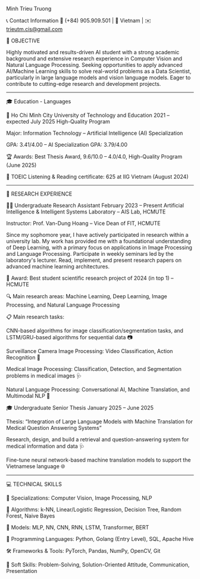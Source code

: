 Minh Trieu Truong

📞 Contact Information
📱 (+84) 905.909.501 | 📍 Vietnam | ✉️ trieutm.cis@gmail.com



🎯 OBJECTIVE

Highly motivated and results-driven AI student with a strong academic background and extensive research experience in Computer Vision and Natural Language Processing. Seeking opportunities to apply advanced AI/Machine Learning skills to solve real-world problems as a Data Scientist, particularly in large language models and vision language models. Eager to contribute to cutting-edge research and development projects.


-----

🎓 Education - Languages

🏫 Ho Chi Minh City University of Technology and Education
2021 – expected July 2025
High-Quality Program





Major: Information Technology – Artificial Intelligence (AI) Specialization



GPA: 3.41/4.00 – AI Specialization GPA: 3.79/4.00
 



🏆 Awards: Best Thesis Award, 9.6/10.0 – 4.0/4.0, High-Quality Program (June 2025)



📜 TOEIC Listening & Reading certificate: 625 at IIG Vietnam (August 2024)



-----

🔬 RESEARCH EXPERIENCE

🧑‍💼 Undergraduate Research Assistant
February 2023 – Present
Artificial Intelligence & Intelligent Systems Laboratory – AIS Lab, HCMUTE





Instructor: Prof. Van-Dung Hoang – Vice Dean of FIT, HCMUTE



Since my sophomore year, I have actively participated in research within a university lab. My work has provided me with a foundational understanding of Deep Learning, with a primary focus on applications in Image Processing and Language Processing. Participate in weekly seminars led by the laboratory's lecturer. Read, implement, and present research papers on advanced machine learning architectures.



🏅 Award: Best student scientific research project of 2024 (in top 1) – HCMUTE



🔍 Main research areas: Machine Learning, Deep Learning, Image Processing, and Natural Language Processing



📋 Main research tasks:





CNN-based algorithms for image classification/segmentation tasks, and LSTM/GRU-based algorithms for sequential data 📷



Surveillance Camera Image Processing: Video Classification, Action Recognition 🎥



Medical Image Processing: Classification, Detection, and Segmentation problems in medical images 🩺



Natural Language Processing: Conversational AI, Machine Translation, and Multimodal NLP 💬



🎓 Undergraduate Senior Thesis
January 2025 – June 2025





Thesis: “Integration of Large Language Models with Machine Translation for Medical Question Answering Systems”



Research, design, and build a retrieval and question-answering system for medical information and data 🩺



Fine-tune neural network-based machine translation models to support the Vietnamese language 🌐



-----

💻 TECHNICAL SKILLS





🔬 Specializations: Computer Vision, Image Processing, NLP



🧠 Algorithms: k-NN, Linear/Logistic Regression, Decision Tree, Random Forest, Naive Bayes



🤖 Models: MLP, NN, CNN, RNN, LSTM, Transformer, BERT



💾 Programming Languages: Python, Golang (Entry Level), SQL, Apache Hive



🛠️ Frameworks & Tools: PyTorch, Pandas, NumPy, OpenCV, Git



🤝 Soft Skills: Problem-Solving, Solution-Oriented Attitude, Communication, Presentation

